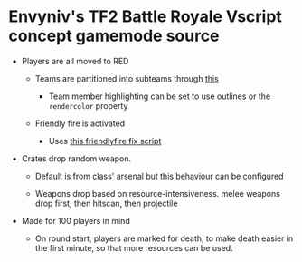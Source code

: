# Envyniv's TF2 Battle Royale Vscript concept gamemode source

- Players are all moved to RED

	- Teams are partitioned into subteams through [this](https://github.com/envyniv/tf_subteam_man)

		- Team member highlighting can be set to use outlines or the `rendercolor` property
	
	- Friendly fire is activated
	
		- Uses [this friendlyfire fix script](https://github.com/envyniv/tf_vscript_friendlyfire)
		
- Crates drop random weapon.

	- Default is from class' arsenal but this behaviour can be configured
	
	- Weapons drop based on resource-intensiveness. melee weapons drop first, then hitscan,
then projectile

- Made for 100 players in mind

	-	On round start, players are marked for death, to make death easier in the first minute, so that
more resources can be used.

